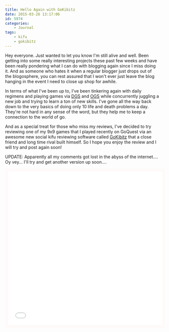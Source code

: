 ```yaml
---
title: Hello Again with GoKibitz
date: 2015-03-26 13:17:06
id: 5974
categories:
	- Journal
tags:
	- kifu
	- gokibitz
---
```


Hey everyone. Just wanted to let you know I'm still alive and well. Been getting into some really interesting projects these past few weeks and have been really pondering what I can do with blogging again since I miss doing it. And as someone who hates it when a regular blogger just drops out of the blogosphere, you can rest assured that I won't ever just leave the blog hanging in the event I need to close up shop for awhile.

In terms of what I've been up to, I've been tinkering again with daily regimens and playing games via [DGS](http://www.dragongoserver.net "Dragon Go Server") and [OGS](http://www.online-go.com "Online Go Server") while concurrently juggling a new job and trying to learn a ton of new skills. I've gone all the way back down to the very basics of doing only 10 life and death problems a day. They're not hard in any sense of the word, but they help me to keep a connection to the world of go.

And as a special treat for those who miss my reviews, I've decided to try reviewing one of my 9x9 games that I played recently on GoQuest via an awesome new social kifu reviewing software called [GoKibitz](http://www.gokibitz.com "GoKibitz") that a close friend and long time rival built himself. So I hope you enjoy the review and I will try and post again soon!

UPDATE: Apparently all my comments got lost in the abyss of the internet.... Oy vey... I'll try and get another version up soon....

<iframe id="gokibitz-mkYiGH8c" style="width: 100%; min-height: 500px; display: block; border: 10px solid snow;" src="//gokibitz.com/kifu/mkYiGH8c" width="300" height="150"></iframe><script src="//gokibitz.com/embed/mkYiGH8c"></script>